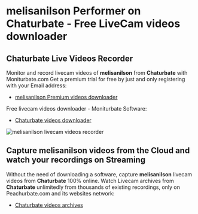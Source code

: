 # melisanilson Performer on Chaturbate - Free LiveCam videos downloader

## Chaturbate Live Videos Recorder

Monitor and record livecam videos of **melisanilson** from **Chaturbate** with Moniturbate.com
Get a premium trial for free by just and only registering with your Email address:
* [melisanilson Premium videos downloader](https://moniturbate.com/request-demo-licence-key.html)

Free livecam videos downloader - Moniturbate Software:
* [Chaturbate videos downloader](https://moniturbate.com/moniturbate-download-software.html)

![melisanilson livecam videos recorder](https://peachurnet.com/templates/moniturbate-software.png)


## Capture melisanilson videos from the Cloud and watch your recordings on Streaming

Without the need of downloading a software, capture **melisanilson** livecam videos from **Chaturbate** 100% online.
Watch Livecam archives from **Chaturbate** unlimitedly from thousands of existing recordings, only on Peachurbate.com and its websites network:
* [Chaturbate videos archives](https://peachurnet.com/)